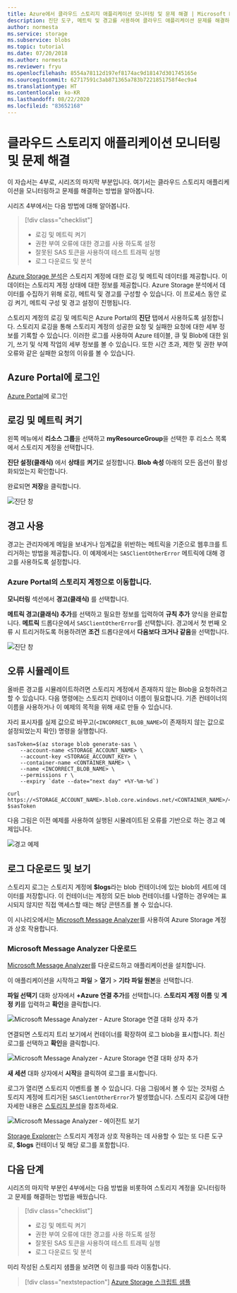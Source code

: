 ```yaml
---
title: Azure에서 클라우드 스토리지 애플리케이션 모니터링 및 문제 해결 | Microsoft Docs
description: 진단 도구, 메트릭 및 경고를 사용하여 클라우드 애플리케이션 문제를 해결하고 모니터링합니다.
author: normesta
ms.service: storage
ms.subservice: blobs
ms.topic: tutorial
ms.date: 07/20/2018
ms.author: normesta
ms.reviewer: fryu
ms.openlocfilehash: 8554a78112d197ef8174ac9d18147d301745165e
ms.sourcegitcommit: 62717591c3ab871365a783b7221851758f4ec9a4
ms.translationtype: HT
ms.contentlocale: ko-KR
ms.lasthandoff: 08/22/2020
ms.locfileid: "83652168"
---
```

# <a name="monitor-and-troubleshoot-a-cloud-storage-application"></a>클라우드 스토리지 애플리케이션 모니터링 및 문제 해결

이 자습서는 4부로, 시리즈의 마지막 부분입니다. 여기서는 클라우드 스토리지 애플리케이션을 모니터링하고 문제를 해결하는 방법을 알아봅니다.

시리즈 4부에서는 다음 방법에 대해 알아봅니다.

> [!div class="checklist"]
> * 로깅 및 메트릭 켜기
> * 권한 부여 오류에 대한 경고를 사용 하도록 설정
> * 잘못된 SAS 토큰을 사용하여 테스트 트래픽 실행
> * 로그 다운로드 및 분석

[Azure Storage 분석](../common/storage-analytics.md)은 스토리지 계정에 대한 로깅 및 메트릭 데이터를 제공합니다. 이 데이터는 스토리지 계정 상태에 대한 정보를 제공합니다. Azure Storage 분석에서 데이터를 수집하기 위해 로깅, 메트릭 및 경고를 구성할 수 있습니다. 이 프로세스 동안 로깅 켜기, 메트릭 구성 및 경고 설정이 진행됩니다.

스토리지 계정의 로깅 및 메트릭은 Azure Portal의 **진단** 탭에서 사용하도록 설정합니다. 스토리지 로깅을 통해 스토리지 계정의 성공한 요청 및 실패한 요청에 대한 세부 정보를 기록할 수 있습니다. 이러한 로그를 사용하여 Azure 테이블, 큐 및 Blob에 대한 읽기, 쓰기 및 삭제 작업의 세부 정보를 볼 수 있습니다. 또한 시간 초과, 제한 및 권한 부여 오류와 같은 실패한 요청의 이유를 볼 수 있습니다.

## <a name="log-in-to-the-azure-portal"></a>Azure Portal에 로그인

[Azure Portal](https://portal.azure.com)에 로그인

## <a name="turn-on-logging-and-metrics"></a>로깅 및 메트릭 켜기

왼쪽 메뉴에서 **리소스 그룹**을 선택하고 **myResourceGroup**을 선택한 후 리소스 목록에서 스토리지 계정을 선택합니다.

**진단 설정(클래식)** 에서 **상태**를 **켜기**로 설정합니다. **Blob 속성** 아래의 모든 옵션이 활성화되었는지 확인합니다.

완료되면 **저장**을 클릭합니다.

![진단 창](media/storage-monitor-troubleshoot-storage-application/enable-diagnostics.png)

## <a name="enable-alerts"></a>경고 사용

경고는 관리자에게 메일을 보내거나 임계값을 위반하는 메트릭을 기준으로 웹후크를 트리거하는 방법을 제공합니다. 이 예제에서는 `SASClientOtherError` 메트릭에 대해 경고를 사용하도록 설정합니다.

### <a name="navigate-to-the-storage-account-in-the-azure-portal"></a>Azure Portal의 스토리지 계정으로 이동합니다.

**모니터링** 섹션에서 **경고(클래식)** 를 선택합니다.

**메트릭 경고(클래식) 추가**를 선택하고 필요한 정보를 입력하여 **규칙 추가** 양식을 완료합니다. **메트릭** 드롭다운에서 `SASClientOtherError`를 선택합니다. 경고에서 첫 번째 오류 시 트리거하도록 허용하려면 **조건** 드롭다운에서 **다음보다 크거나 같음**을 선택합니다.

![진단 창](media/storage-monitor-troubleshoot-storage-application/add-alert-rule.png)

## <a name="simulate-an-error"></a>오류 시뮬레이트

올바른 경고를 시뮬레이트하려면 스토리지 계정에서 존재하지 않는 Blob을 요청하려고 할 수 있습니다. 다음 명령에는 스토리지 컨테이너 이름이 필요합니다. 기존 컨테이너의 이름을 사용하거나 이 예제의 목적을 위해 새로 만들 수 있습니다.

자리 표시자를 실제 값으로 바꾸고(`<INCORRECT_BLOB_NAME>`이 존재하지 않는 값으로 설정되었는지 확인) 명령을 실행합니다.

```azurecli-interactive
sasToken=$(az storage blob generate-sas \
    --account-name <STORAGE_ACCOUNT_NAME> \
    --account-key <STORAGE_ACCOUNT_KEY> \
    --container-name <CONTAINER_NAME> \
    --name <INCORRECT_BLOB_NAME> \
    --permissions r \
    --expiry `date --date="next day" +%Y-%m-%d`)

curl https://<STORAGE_ACCOUNT_NAME>.blob.core.windows.net/<CONTAINER_NAME>/<INCORRECT_BLOB_NAME>?$sasToken
```

다음 그림은 이전 예제를 사용하여 실행된 시뮬레이트된 오류를 기반으로 하는 경고 예제입니다.

 ![경고 예제](media/storage-monitor-troubleshoot-storage-application/email-alert.png)

## <a name="download-and-view-logs"></a>로그 다운로드 및 보기

스토리지 로그는 스토리지 계정에 **$logs**라는 blob 컨테이너에 있는 blob의 세트에 데이터를 저장합니다. 이 컨테이너는 계정의 모든 blob 컨테이너를 나열하는 경우에는 표시되지 않지만 직접 액세스할 때는 해당 콘텐츠를 볼 수 있습니다.

이 시나리오에서는 [Microsoft Message Analyzer](https://technet.microsoft.com/library/jj649776.aspx)를 사용하여 Azure Storage 계정과 상호 작용합니다.

### <a name="download-microsoft-message-analyzer"></a>Microsoft Message Analyzer 다운로드

[Microsoft Message Analyzer](https://docs.microsoft.com/message-analyzer/installing-and-upgrading-message-analyzer)를 다운로드하고 애플리케이션을 설치합니다.

이 애플리케이션을 시작하고 **파일** > **열기** > **기타 파일 원본**을 선택합니다.

**파일 선택기** 대화 상자에서 **+Azure 연결 추가**를 선택합니다. **스토리지 계정 이름** 및 **계정 키**를 입력하고 **확인**을 클릭합니다.

![Microsoft Message Analyzer - Azure Storage 연결 대화 상자 추가](media/storage-monitor-troubleshoot-storage-application/figure3.png)

연결되면 스토리지 트리 보기에서 컨테이너를 확장하여 로그 blob을 표시합니다. 최신 로그를 선택하고 **확인**을 클릭합니다.

![Microsoft Message Analyzer - Azure Storage 연결 대화 상자 추가](media/storage-monitor-troubleshoot-storage-application/figure4.png)

**새 세션** 대화 상자에서 **시작**을 클릭하여 로그를 표시합니다.

로그가 열리면 스토리지 이벤트를 볼 수 있습니다. 다음 그림에서 볼 수 있는 것처럼 스토리지 계정에 트리거된 `SASClientOtherError`가 발생했습니다. 스토리지 로깅에 대한 자세한 내용은 [스토리지 분석](../common/storage-analytics.md)을 참조하세요.

![Microsoft Message Analyzer - 에이전트 보기](media/storage-monitor-troubleshoot-storage-application/figure5.png)

[Storage Explorer](https://azure.microsoft.com/features/storage-explorer/)는 스토리지 계정과 상호 작용하는 데 사용할 수 있는 또 다른 도구로, **$logs** 컨테이너 및 해당 로그를 포함합니다.

## <a name="next-steps"></a>다음 단계

시리즈의 마지막 부분인 4부에서는 다음 방법을 비롯하여 스토리지 계정을 모니터링하고 문제를 해결하는 방법을 배웠습니다.

> [!div class="checklist"]
> * 로깅 및 메트릭 켜기
> * 권한 부여 오류에 대한 경고를 사용 하도록 설정
> * 잘못된 SAS 토큰을 사용하여 테스트 트래픽 실행
> * 로그 다운로드 및 분석

미리 작성된 스토리지 샘플을 보려면 이 링크를 따라 이동합니다.

> [!div class="nextstepaction"]
> [Azure Storage 스크립트 샘플](storage-samples-blobs-cli.md)